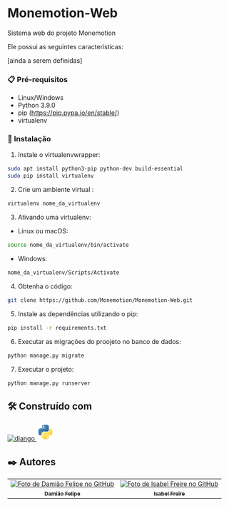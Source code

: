# Monemotion-Web
Sistema web do projeto Monemotion


Ele possui as seguintes características:

[ainda a serem definidas]

### 📋 Pré-requisitos

- Linux/Windows
- Python 3.9.0
- pip (https://pip.pypa.io/en/stable/)
- virtualenv 

### 🔧 Instalação

1. Instale o virtualenvwrapper:
```bash
sudo apt install python3-pip python-dev build-essential
sudo pip install virtualenv
```

2. Crie um ambiente virtual :

```bash
virtualenv nome_da_virtualenv
```

3. Ativando uma virtualenv:

- Linux ou macOS: 

```bash
source nome_da_virtualenv/bin/activate 
```
- Windows: 

```bash
nome_da_virtualenv/Scripts/Activate 
```

4. Obtenha o código:
```bash
git clone https://github.com/Monemotion/Monemotion-Web.git
```
5. Instale as dependências utilizando o pip:
```bash
pip install -r requirements.txt
```

6. Executar as migrações do proojeto no banco de dados:
```bash
python manage.py migrate
```

7. Executar o projeto:
```bash
python manage.py runserver
```

## 🛠️ Construído com
<p align="left"> <a href="https://www.djangoproject.com/" target="_blank" rel="noreferrer"> <img src ="https://cdn.worldvectorlogo.com/logos/django.svg" alt="django" width="40" height="40"/> </a> <a href="https://www. python.org" target="_blank" rel="noreferrer"> <img src="https://raw.githubusercontent.com/devicons/devicon/master/icons/python/python-original.svg" alt="python" width="40" height="40"/> </a> </p>

## ✒️ Autores
<table>
  <tr>
    <td align="center">
      <a href="https://github.com/Dfelipe262">
        <img src="https://avatars.githubusercontent.com/u/81752210?v=4" width="100px;" alt="Foto de Damião Felipe no GitHub"/><br>
        <sub>
          <b>Damião Felipe</b>
        </sub>
      </a>
    </td>
    <td align="center">
      <a href="https://github.com/belapf">
        <img src="https://avatars.githubusercontent.com/u/108195377?v=4" width="100px;" alt="Foto de Isabel Freire no GitHub"/><br>
        <sub>
          <b>Isabel Freire</b>
        </sub>
      </a>
    </td>
  </tr>
 
</table>
